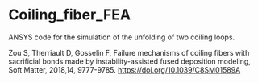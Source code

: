 # Coiling_fiber_FEA
ANSYS code for the simulation of the unfolding of two coiling loops.

Zou S, Therriault D, Gosselin F, Failure mechanisms of coiling fibers with sacrificial bonds made by instability-assisted fused deposition modeling, Soft Matter, 2018,14, 9777-9785. https://doi.org/10.1039/C8SM01589A
